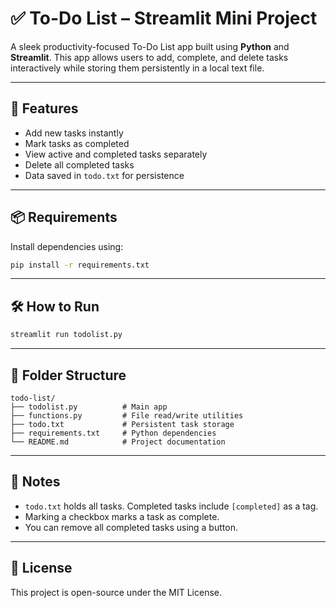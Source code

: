 # ✅ To-Do List – Streamlit Mini Project

A sleek productivity-focused To-Do List app built using **Python** and **Streamlit**. This app allows users to add, complete, and delete tasks interactively while storing them persistently in a local text file.

---

## 🚀 Features

- Add new tasks instantly
- Mark tasks as completed
- View active and completed tasks separately
- Delete all completed tasks
- Data saved in `todo.txt` for persistence

---

## 📦 Requirements

Install dependencies using:

```bash
pip install -r requirements.txt
```

---

## 🛠️ How to Run

```bash
streamlit run todolist.py
```

---

## 📁 Folder Structure

```
todo-list/
├── todolist.py          # Main app
├── functions.py         # File read/write utilities
├── todo.txt             # Persistent task storage
├── requirements.txt     # Python dependencies
└── README.md            # Project documentation
```

---

## 🧠 Notes

- `todo.txt` holds all tasks. Completed tasks include `[completed]` as a tag.
- Marking a checkbox marks a task as complete.
- You can remove all completed tasks using a button.

---

## 📜 License

This project is open-source under the MIT License.